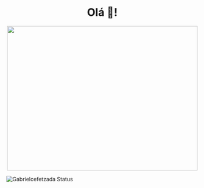 <h1 align="center">
  Olá 👋!
</h1>
 
 <p align="center">
<img align="center" width="500" height="380" src="https://user-images.githubusercontent.com/63877012/187077008-12266686-3779-40ea-afc7-27013c238e2c.png">
<p/>
 
 ![Gabrielcefetzada Status](https://github-readme-stats.vercel.app/api?username=Gabrielcefetzada&show_icons=true)


